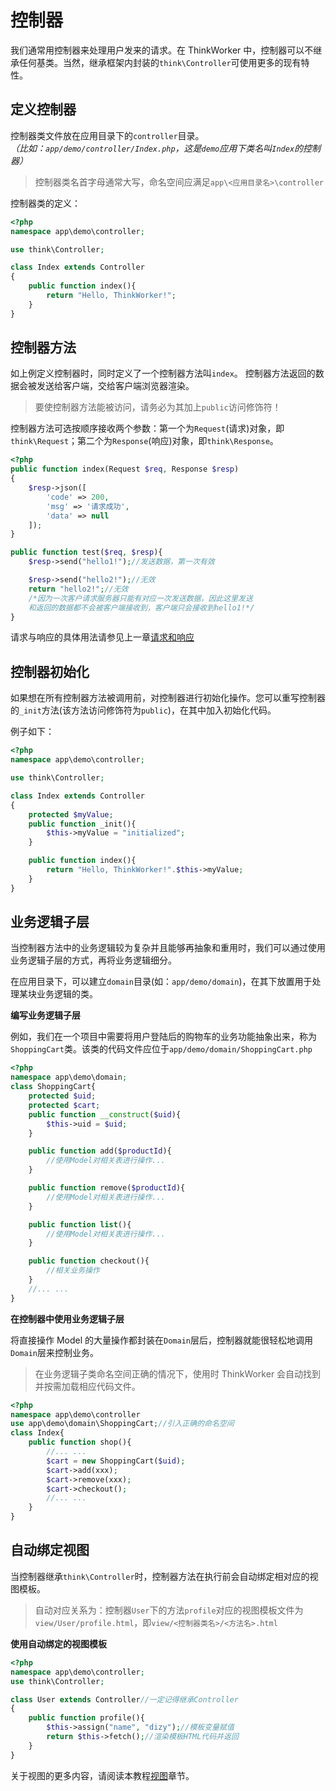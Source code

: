 # 控制器

我们通常用控制器来处理用户发来的请求。在 ThinkWorker 中，控制器可以不继承任何基类。当然，继承框架内封装的`think\Controller`可使用更多的现有特性。

## 定义控制器

控制器类文件放在应用目录下的`controller`目录。
<br>
_（比如：`app/demo/controller/Index.php`，这是`demo`应用下类名叫`Index`的控制器）_

> 控制器类名首字母通常大写，命名空间应满足`app\<应用目录名>\controller`

控制器类的定义：

```php
<?php
namespace app\demo\controller;

use think\Controller;

class Index extends Controller
{
    public function index(){
        return "Hello, ThinkWorker!";
    }
}
```

## 控制器方法

如上例定义控制器时，同时定义了一个控制器方法叫`index`。
控制器方法返回的数据会被发送给客户端，交给客户端浏览器渲染。

> 要使控制器方法能被访问，请务必为其加上`public`访问修饰符！

控制器方法可选按顺序接收两个参数：第一个为`Request`(请求)对象，即`think\Request`；第二个为`Response`(响应)对象，即`think\Response`。

```php
<?php
public function index(Request $req, Response $resp)
{
    $resp->json([
        'code' => 200,
        'msg' => '请求成功',
        'data' => null
    ]);
}

public function test($req, $resp){
    $resp->send("hello1!");//发送数据，第一次有效

    $resp->send("hello2!");//无效
    return "hello2!";//无效
    /*因为一次客户请求服务器只能有对应一次发送数据，因此这里发送
    和返回的数据都不会被客户端接收到，客户端只会接收到hello1!*/
}
```

请求与响应的具体用法请参见上一章[请求和响应](./reqandresp.md)

## 控制器初始化

如果想在所有控制器方法被调用前，对控制器进行初始化操作。您可以重写控制器的`_init`方法(该方法访问修饰符为`public`)，在其中加入初始化代码。

例子如下：

```php
<?php
namespace app\demo\controller;

use think\Controller;

class Index extends Controller
{
    protected $myValue;
    public function _init(){
        $this->myValue = "initialized";
    }

    public function index(){
        return "Hello, ThinkWorker!".$this->myValue;
    }
}
```

## 业务逻辑子层

当控制器方法中的业务逻辑较为复杂并且能够再抽象和重用时，我们可以通过使用业务逻辑子层的方式，再将业务逻辑细分。

在应用目录下，可以建立`domain`目录(如：`app/demo/domain`)，在其下放置用于处理某块业务逻辑的类。

**编写业务逻辑子层**

例如，我们在一个项目中需要将用户登陆后的购物车的业务功能抽象出来，称为`ShoppingCart`类。该类的代码文件应位于`app/demo/domain/ShoppingCart.php`

```php
<?php
namespace app\demo\domain;
class ShoppingCart{
    protected $uid;
    protected $cart;
    public function __construct($uid){
        $this->uid = $uid;
    }

    public function add($productId){
        //使用Model对相关表进行操作...
    }

    public function remove($productId){
        //使用Model对相关表进行操作...
    }

    public function list(){
        //使用Model对相关表进行操作...
    }

    public function checkout(){
        //相关业务操作
    }
    //... ...
}
```

**在控制器中使用业务逻辑子层**

将直接操作 Model 的大量操作都封装在`Domain`层后，控制器就能很轻松地调用`Domain`层来控制业务。

> 在业务逻辑子类命名空间正确的情况下，使用时 ThinkWorker 会自动找到并按需加载相应代码文件。

```php
<?php
namespace app\demo\controller
use app\demo\domain\ShoppingCart;//引入正确的命名空间
class Index{
    public function shop(){
        //... ...
        $cart = new ShoppingCart($uid);
        $cart->add(xxx);
        $cart->remove(xxx);
        $cart->checkout();
        //... ...
    }
}
```

## 自动绑定视图

当控制器继承`think\Controller`时，控制器方法在执行前会自动绑定相对应的视图模板。

> 自动对应关系为：控制器`User`下的方法`profile`对应的视图模板文件为`view/User/profile.html`，即`view/<控制器类名>/<方法名>.html`

**使用自动绑定的视图模板**

```php
<?php
namespace app\demo\controller;
use think\Controller;

class User extends Controller//一定记得继承Controller
{
    public function profile(){
        $this->assign("name", "dizy");//模板变量赋值
        return $this->fetch();//渲染模板HTML代码并返回
    }
}
```

关于视图的更多内容，请阅读本教程[视图](./view.md)章节。
